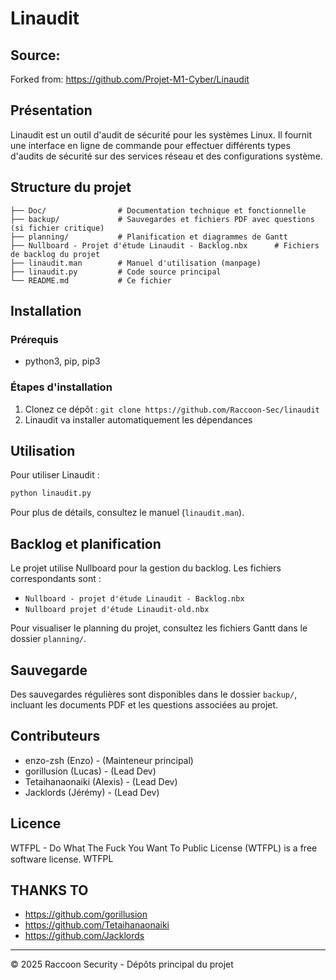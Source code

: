 # Linaudit

## Source:

Forked from: https://github.com/Projet-M1-Cyber/Linaudit

## Présentation
Linaudit est un outil d'audit de sécurité pour les systèmes Linux. Il fournit une interface en ligne de commande pour effectuer différents types d'audits de sécurité sur des services réseau et des configurations système.

## Structure du projet

```
├── Doc/                # Documentation technique et fonctionnelle
├── backup/             # Sauvegardes et fichiers PDF avec questions (si fichier critique)
├── planning/           # Planification et diagrammes de Gantt
├── Nullboard - Projet d'étude Linaudit - Backlog.nbx      # Fichiers de backlog du projet 
├── linaudit.man        # Manuel d'utilisation (manpage)
├── linaudit.py         # Code source principal
└── README.md           # Ce fichier
```

## Installation

### Prérequis
- python3, pip, pip3

### Étapes d'installation
1. Clonez ce dépôt : `git clone https://github.com/Raccoon-Sec/linaudit`
2. Linaudit va installer automatiquement les dépendances

## Utilisation
Pour utiliser Linaudit :

```bash
python linaudit.py
```

Pour plus de détails, consultez le manuel (`linaudit.man`).

## Backlog et planification
Le projet utilise Nullboard pour la gestion du backlog. Les fichiers correspondants sont :
- `Nullboard - projet d'étude Linaudit - Backlog.nbx`
- `Nullboard projet d'étude Linaudit-old.nbx`

Pour visualiser le planning du projet, consultez les fichiers Gantt dans le dossier `planning/`.

## Sauvegarde
Des sauvegardes régulières sont disponibles dans le dossier `backup/`, incluant les documents PDF et les questions associées au projet.

## Contributeurs
- enzo-zsh (Enzo) - (Mainteneur principal)
- gorillusion (Lucas) - (Lead Dev)
- Tetaihanaonaiki (Alexis) - (Lead Dev)
- Jacklords (Jérémy) - (Lead Dev)

## Licence
WTFPL - Do What The Fuck You Want To Public License (WTFPL) is a free software license.  <a href="http://www.wtfpl.net/"><img src="http://www.wtfpl.net/wp-content/uploads/2012/12/wtfpl-badge-4.png" width="80" height="15" alt="WTFPL" /></a>

## THANKS TO

- https://github.com/gorillusion
- https://github.com/Tetaihanaonaiki
- https://github.com/Jacklords

---

© 2025 Raccoon Security - Dépôts principal du projet
